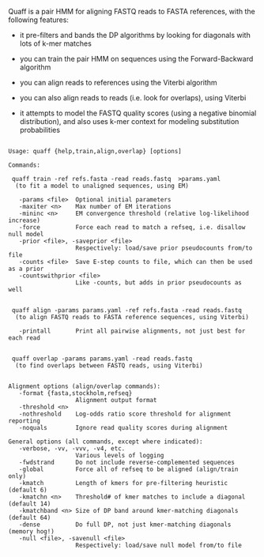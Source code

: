 Quaff is a pair HMM for aligning FASTQ reads to FASTA references,
with the following features:

- it pre-filters and bands the DP algorithms by looking for diagonals
  with lots of k-mer matches

- you can train the pair HMM on sequences using the Forward-Backward
  algorithm

- you can align reads to references using the Viterbi algorithm

- you can also align reads to reads (i.e. look for overlaps), using
  Viterbi

- it attempts to model the FASTQ quality scores (using a negative
  binomial distribution), and also uses k-mer context for modeling
  substitution probabilities


<pre><code>
Usage: quaff {help,train,align,overlap} [options]

Commands:

 quaff train -ref refs.fasta -read reads.fastq  &gt;params.yaml
  (to fit a model to unaligned sequences, using EM)

   -params &lt;file&gt;  Optional initial parameters
   -maxiter &lt;n&gt;    Max number of EM iterations
   -mininc &lt;n&gt;     EM convergence threshold (relative log-likelihood increase)
   -force          Force each read to match a refseq, i.e. disallow null model
   -prior &lt;file&gt;, -saveprior &lt;file&gt;
                   Respectively: load/save prior pseudocounts from/to file
   -counts &lt;file&gt;  Save E-step counts to file, which can then be used as a prior
   -countswithprior &lt;file&gt;
                   Like -counts, but adds in prior pseudocounts as well


 quaff align -params params.yaml -ref refs.fasta -read reads.fastq
  (to align FASTQ reads to FASTA reference sequences, using Viterbi)

   -printall       Print all pairwise alignments, not just best for each read


 quaff overlap -params params.yaml -read reads.fastq
  (to find overlaps between FASTQ reads, using Viterbi)


Alignment options (align/overlap commands):
   -format {fasta,stockholm,refseq}
                   Alignment output format
   -threshold &lt;n&gt;
   -nothreshold    Log-odds ratio score threshold for alignment reporting
   -noquals        Ignore read quality scores during alignment

General options (all commands, except where indicated):
   -verbose, -vv, -vvv, -v4, etc.
                   Various levels of logging
   -fwdstrand      Do not include reverse-complemented sequences
   -global         Force all of refseq to be aligned (align/train only)
   -kmatch         Length of kmers for pre-filtering heuristic (default 6)
   -kmatchn &lt;n&gt;    Threshold# of kmer matches to include a diagonal (default 14)
   -kmatchband &lt;n&gt; Size of DP band around kmer-matching diagonals (default 64)
   -dense          Do full DP, not just kmer-matching diagonals (memory hog!)
   -null &lt;file&gt;, -savenull &lt;file&gt;
                   Respectively: load/save null model from/to file

</code></pre>
